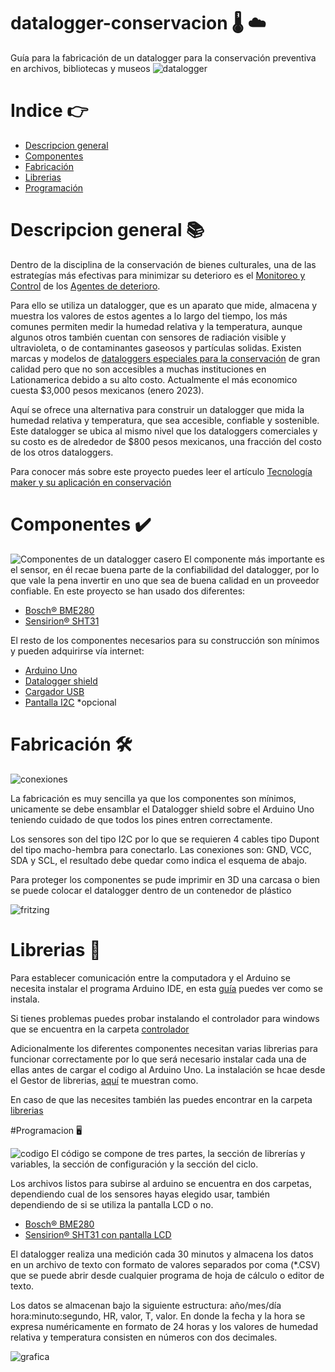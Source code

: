 # datalogger-conservacion 🌡️ ☁️

Guía para la fabricación de un datalogger para la conservación preventiva en archivos, bibliotecas y museos
![datalogger](imagenes/datalogger.jpg)

# Indice 👉

- [Descripcion general](#descripcion-general-📚)
- [Componentes](#componentes-✔️)
- [Fabricación](#fabricacion-🛠️)
- [Librerias](#librerias-📖)
- [Programación](#programacion-🖥️)

# Descripcion general 📚

Dentro de la disciplina de la conservación de bienes culturales, una de las estrategías más efectivas para minimizar su deterioro es el [ Monitoreo y Control](http://www.bnm.unam.mx/files/quienes-somos/preservacion-documental/norma-mexicana-preservacion-documental.pdf) de los [Agentes de deterioro](https://www.cncr.gob.cl/noticias/agentes-de-deterioro-instituto-canadiense-de-conservacion-icc).

Para ello se utiliza un datalogger, que es un aparato que mide, almacena y muestra los valores de estos agentes a lo largo del tiempo, los más comunes permiten medir la humedad relativa y la temperatura, aunque algunos otros también cuentan con sensores de radiación visible y ultravioleta, o de contaminantes gaseosos y partículas solidas. Existen marcas y modelos de [dataloggers especiales para la conservación](https://www.universityproducts.com/equipment-tools/temperature-and-humidity-monitoring-equipment) de gran calidad pero que no son accesibles a muchas instituciones en Lationamerica debido a su alto costo. Actualmente el más economico cuesta $3,000 pesos mexicanos (enero 2023).

Aquí se ofrece una alternativa para construir un datalogger que mida la humedad relativa y temperatura, que sea accesible, confiable y sostenible. Este datalogger se ubica al mismo nivel que los dataloggers comerciales y su costo es de alrededor de $800 pesos mexicanos, una fracción del costo de los otros dataloggers.

Para conocer más sobre este proyecto puedes leer el artículo [Tecnología maker y su aplicación en conservación](https://www.academia.edu/43988917/Tecnología_maker_y_su_aplicación_en_conservación_V_Coloquio_Conservación_y_Restauración_Lozano)

# Componentes ✔️

![Componentes de un datalogger casero](imagenes/componentes.jpg)
El componente más importante es el sensor, en él recae buena parte de la confiabilidad del datalogger, por lo que vale la pena invertir en uno que sea de buena calidad en un proveedor confiable. En este proyecto se han usado dos diferentes:

- [Bosch® BME280](https://mexico.newark.com/c/computadoras-embebidas-educacion-tarjetas-de-fabricante/arduino?st=bme280&showResults=true)
- [Sensirion® SHT31](https://www.mouser.mx/c/?q=sht31)

El resto de los componentes necesarios para su construcción son mínimos y pueden adquirirse vía internet:

- [Arduino Uno](https://listado.mercadolibre.com.mx/arduino-uno#D)
- [Datalogger shield](https://listado.mercadolibre.com.mx/datalogger-shield#D)
- [Cargador USB](https://listado.mercadolibre.com.mx/cargador-usb#D)
- [Pantalla I2C](https://listado.mercadolibre.com.mx/pantalla-i2c#D) \*opcional

# Fabricación 🛠️

![conexiones](imagenes/conexiones.jpg)

La fabricación es muy sencilla ya que los componentes son mínimos, unicamente se debe ensamblar el Datalogger shield sobre el Arduino Uno teniendo cuidado de que todos los pines entren correctamente.

Los sensores son del tipo I2C por lo que se requieren 4 cables tipo Dupont del tipo macho-hembra para conectarlo. Las conexiones son: GND, VCC, SDA y SCL, el resultado debe quedar como indica el esquema de abajo.

Para proteger los componentes se pude imprimir en 3D una carcasa o bien se puede colocar el datalogger dentro de un contenedor de plástico

![fritzing](imagenes/fritzing.jpg)

# Librerias 📖

Para establecer comunicación entre la computadora y el Arduino se necesita instalar el programa Arduino IDE, en esta [guía](https://programarfacil.com/blog/arduino-blog/arduino-ide/) puedes ver como se instala.

Si tienes problemas puedes probar instalando el controlador para windows que se encuentra en la carpeta [controlador](controlador/)

Adicionalmente los diferentes componentes necesitan varias librerias para funcionar correctamente por lo que será necesario instalar cada una de ellas antes de cargar el codigo al Arduino Uno. La instalación se hcae desde el Gestor de librerias, [aquí](https://programarfacil.com/blog/arduino-blog/instalar-una-libreria-de-arduino/) te muestran como.

En caso de que las necesites también las puedes encontrar en la carpeta [librerias](librerias/)

#Programacion 🖥️

![codigo](imagenes/codigo.jpg)
El código se compone de tres partes, la sección de librerías y variables, la sección de configuración y la sección del ciclo.

Los archivos listos para subirse al arduino se encuentra en dos carpetas, dependiendo cual de los sensores hayas elegido usar, también dependiendo de si se utiliza la pantalla LCD o no.

- [Bosch® BME280](datashield_BME280/)
- [Sensirion® SHT31 con pantalla LCD](datashield_SHT31_LCD/)

El datalogger realiza una medición cada 30 minutos y almacena los datos en un archivo de texto con formato de valores separados por coma (\*.CSV) que se puede abrir desde cualquier programa de hoja de cálculo o editor de texto.

Los datos se almacenan bajo la siguiente estructura: año/mes/día hora:minuto:segundo, HR, valor, T, valor. En donde la fecha y la hora se expresa numéricamente en formato de 24 horas y los valores de humedad relativa y temperatura consisten en números con dos decimales.

![grafica](imagenes/grafica.jpg)
